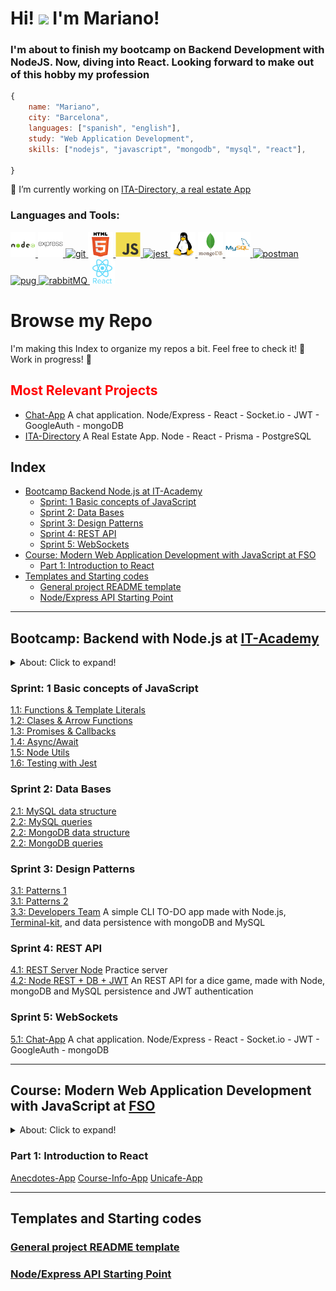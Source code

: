 

# Hi! <img src="https://media.tenor.com/images/f8f038de69370be3c9888783425c0299/tenor.gif" width="40"/> I'm Mariano!
### I'm about to finish my bootcamp on Backend Development with NodeJS. Now, diving into React. Looking forward to make out of this hobby my profession

``` javascript
{
    name: "Mariano",
    city: "Barcelona",
    languages: ["spanish", "english"],
    study: "Web Application Development",
    skills: ["nodejs", "javascript", "mongodb", "mysql", "react"],
    
}
```
🔭 I’m currently working on [ITA-Directory, a real estate App](https://github.com/it-academyproject/ita-directory)

<p align="left">
</p>

<h3 align="left">Languages and Tools:</h3>
<p align="left"> <a href="https://nodejs.org" target="_blank" rel="noreferrer"> <img src="https://raw.githubusercontent.com/devicons/devicon/master/icons/nodejs/nodejs-original-wordmark.svg" alt="nodejs" width="40" height="40"/> </a>  <a href="https://expressjs.com" target="_blank" rel="noreferrer"> <img src="https://raw.githubusercontent.com/devicons/devicon/master/icons/express/express-original-wordmark.svg" alt="express" width="40" height="40"/> </a> <a href="https://git-scm.com/" target="_blank" rel="noreferrer"> <img src="https://www.vectorlogo.zone/logos/git-scm/git-scm-icon.svg" alt="git" width="40" height="40"/> </a> <a href="https://www.w3.org/html/" target="_blank" rel="noreferrer"> <img src="https://raw.githubusercontent.com/devicons/devicon/master/icons/html5/html5-original-wordmark.svg" alt="html5" width="40" height="40"/> </a> <a href="https://developer.mozilla.org/en-US/docs/Web/JavaScript" target="_blank" rel="noreferrer"> <img src="https://raw.githubusercontent.com/devicons/devicon/master/icons/javascript/javascript-original.svg" alt="javascript" width="40" height="40"/> </a> <a href="https://jestjs.io" target="_blank" rel="noreferrer"> <img src="https://www.vectorlogo.zone/logos/jestjsio/jestjsio-icon.svg" alt="jest" width="40" height="40"/> </a> <a href="https://www.linux.org/" target="_blank" rel="noreferrer"> <img src="https://raw.githubusercontent.com/devicons/devicon/master/icons/linux/linux-original.svg" alt="linux" width="40" height="40"/> </a> <a href="https://www.mongodb.com/" target="_blank" rel="noreferrer"> <img src="https://raw.githubusercontent.com/devicons/devicon/master/icons/mongodb/mongodb-original-wordmark.svg" alt="mongodb" width="40" height="40"/> </a> <a href="https://www.mysql.com/" target="_blank" rel="noreferrer"> <img src="https://raw.githubusercontent.com/devicons/devicon/master/icons/mysql/mysql-original-wordmark.svg" alt="mysql" width="40" height="40"/> </a><a href="https://postman.com" target="_blank" rel="noreferrer"> <img src="https://www.vectorlogo.zone/logos/getpostman/getpostman-icon.svg" alt="postman" width="40" height="40"/> </a> <a href="https://pugjs.org" target="_blank" rel="noreferrer"> <img src="https://cdn.worldvectorlogo.com/logos/pug.svg" alt="pug" width="40" height="40"/> </a> <a href="https://www.rabbitmq.com" target="_blank" rel="noreferrer"> <img src="https://www.vectorlogo.zone/logos/rabbitmq/rabbitmq-icon.svg" alt="rabbitMQ" width="40" height="40"/> </a> <a href="https://reactjs.org/" target="_blank" rel="noreferrer"> <img src="https://raw.githubusercontent.com/devicons/devicon/master/icons/react/react-original-wordmark.svg" alt="react" width="40" height="40"/> </a> </p>




# Browse my Repo

I'm making this Index to organize my repos a bit. Feel free to check it! :construction_worker: Work in progress! :construction_worker:

<h2 style="color:red">Most Relevant Projects</h2>

 - [Chat-App](https://github.com/mariano-farace/SPRINT5-ITAcademey-Chat-App) A chat application. Node/Express - React - Socket.io - JWT - GoogleAuth - mongoDB
 - [ITA-Directory](https://github.com/it-academyproject/ita-directory) A Real Estate App. Node - React - Prisma - PostgreSQL



## Index
  - [Bootcamp Backend Node.js at IT-Academy](#bootcamp-backend-nodejs-at-it-academy)
    - [Sprint: 1 Basic concepts of JavaScript](#sprint-1-basic-concepts-of-javascript)
    - [Sprint 2: Data Bases](#sprint-2-data-bases)
    - [Sprint 3: Design Patterns](#sprint-3-design-patterns)
    - [Sprint 4: REST API](#sprint-4-rest-api)
    - [Sprint 5: WebSockets](#sprint-5-websockets)
  - [Course: Modern Web Application Development with JavaScript at FSO](#course-modern-web-application-development-with-javascript-at-fso)
    - [Part 1: Introduction to React](#part-1-introduction-to-react)
- [Templates and Starting codes](#templates-and-starting-codes)
  - [General project README template](#general-project-readme-template)
  - [Node/Express API Starting Point](#nodeexpress-api-starting-point)


---



## Bootcamp: Backend with Node.js at [IT-Academy](https://www.barcelonactiva.cat/es/itacademy)


<details>
  <summary>About: Click to expand!</summary>
 
In the Node.js specialization you will learn to provide highly scalable agile backend systems from the following objectives:

* Learn to use Javascript (ES6) with the server mitjançant a great window of fast utilities that Node ens offers to execute on Google's V8 engine
* Extend the Express framework to build fast response REST APIs with access to MongoDB and MySQL databases
* Design and program relational and non-relational databases
* Use Sequelize and Mongoose as an ORM for data access
* Learn software patterns
* Design APIs and build the software among the millionest programming practices recognized worldwide by the community
* Affect the security of the APIs with JWT (JSON Web Tokens)
* Explore the socket.io library to develop web-sockets
* Implement test libraries (JEST) to build more powerful software and prepare it to be deployed in continuous integration environments 
  </details>
### Sprint: 1 Basic concepts of JavaScript

 [1.1: Functions & Template Literals](https://github.com/mariano-farace/SPRINT1-ITAcademey)<br>
 [1.2: Clases & Arrow Functions](https://github.com/mariano-farace/SPRINT1-ITAcademey) <br>
 [1.3: Promises & Callbacks](https://github.com/mariano-farace/SPRINT1-ITAcademey)<br>
 [1.4: Async/Await](https://github.com/mariano-farace/SPRINT1-ITAcademey)<br>
 [1.5: Node Utils](https://github.com/mariano-farace/SPRINT1-ITAcademey)<br>
 [1.6: Testing with Jest](https://github.com/mariano-farace/SPRINT1-ITAcademey)<br>

### Sprint 2: Data Bases
[2.1: MySQL data structure](https://github.com/mariano-farace/SPRINT2-ITAcademey)<br>
[2.2: MySQL queries](https://github.com/mariano-farace/SPRINT2-ITAcademey)<br>
[2.2: MongoDB data structure](https://github.com/mariano-farace/SPRINT2-ITAcademey)<br>
[2.2: MongoDB queries](https://github.com/mariano-farace/SPRINT2-ITAcademey)<br>
### Sprint 3: Design Patterns
[3.1: Patterns 1](https://github.com/mariano-farace/SPRINT3-ITAcademey)<br>
[3.1: Patterns 2](https://github.com/mariano-farace/SPRINT3-ITAcademey)<br>
[3.3: Developers Team](https://github.com/mariano-farace/itacademy-sprint3.3-DevelopersTeam/tree/main) A simple CLI TO-DO app made with Node.js, [Terminal-kit](https://www.npmjs.com/package/terminal-kit), and data persistence with mongoDB and MySQL <br>
### Sprint 4: REST API

[4.1: REST Server Node](https://github.com/mariano-farace/SPRINT4-ITAcademey-Node-REST-Server) Practice server<br>
[4.2: Node REST + DB + JWT](https://github.com/mariano-farace/SPRINT4-ITAcademey-DiceGame) An REST API for a dice game, made with Node, mongoDB and MySQL persistence and JWT authentication<br>


### Sprint 5: WebSockets
[5.1: Chat-App](https://github.com/mariano-farace/SPRINT5-ITAcademey-Chat-App) A chat application. Node/Express - React - Socket.io - JWT - GoogleAuth - mongoDB



---



## Course: Modern Web Application Development with JavaScript at [FSO](https://fullstackopen.com/en/about)
<details>
  <summary>About: Click to expand!</summary>
<p>This course serves as an introduction to modern web application development with JavaScript. The main focus is on building single page applications with ReactJS that use REST APIs built with Node.js. The course also contains a section on GraphQL, a modern alternative to REST APIs.

The course covers testing, configuration and environment management, and the use of MongoDB for storing the application’s data.

The course is worth 5-13 credits, and the content is the same as in the Full stack course held at the Department of Computer Science at the University of Helsinki in Spring 2020. There is also an associated project that is worth 1-10 credits.</p>
  </details>

### Part 1: Introduction to React
[Anecdotes-App](https://github.com/mariano-farace/full-stack-open/tree/main/part1/anecdotes)
[Course-Info-App](https://github.com/mariano-farace/full-stack-open/tree/main/part1/courseinfo)
[Unicafe-App](https://github.com/mariano-farace/full-stack-open/tree/main/part1/unicafe)

---

## Templates and Starting codes
### [General project README template](https://github.com/mariano-farace/Best-README-Template)

### [Node/Express API Starting Point](https://github.com/mariano-farace/node-express-start-point)



 

